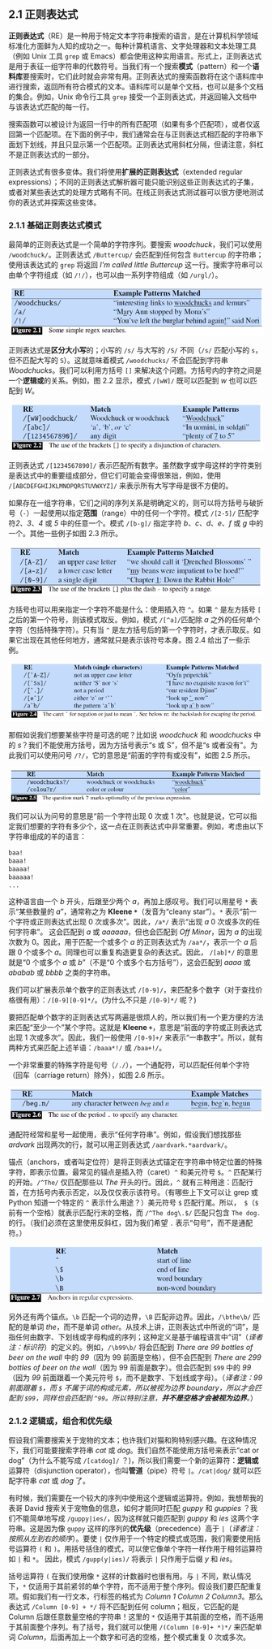 ## 2.1 正则表达式

**正则表达式**（RE）是一种用于特定文本字符串搜索的语言，是在计算机科学领域标准化方面鲜为人知的成功之一。每种计算机语言、文字处理器和文本处理工具（例如 Unix 工具 `grep` 或 Emacs）都会使用这种实用语言。形式上，正则表达式是用于表征一组字符串的代数符号。当我们有一个搜索**模式**（pattern）和一个**语料库**要搜索时，它们此时就会非常有用。正则表达式的搜索函数将在这个语料库中进行搜索，返回所有符合模式的文本。语料库可以是单个文档，也可以是多个文档的集合。例如，Unix 命令行工具 `grep` 接受一个正则表达式，并返回输入文档中与该表达式匹配的每一行。

搜索函数可以被设计为返回一行中的所有匹配项（如果有多个匹配项），或者仅返回第一个匹配项。在下面的例子中，我们通常会在与正则表达式相匹配的字符串下面划下划线，并且只显示第一个匹配项。正则表达式用斜杠分隔，但请注意，斜杠不是正则表达式的一部分。

正则表达式有很多变体。我们将使用**扩展的正则表达式**（extended regular expressions）；不同的正则表达式解析器可能只能识别这些正则表达式的子集，或者对某些表达式的处理方式略有不同。在线正则表达式测试器可以很方便地测试你的表达式并探索这些变体。

### 2.1.1 基础正则表达式模式

最简单的正则表达式是一个简单的字符序列。要搜索 *woodchuck*，我们可以使用 `/woodchuck/`。正则表达式 `/Buttercup/` 会匹配到任何包含 `Buttercup` 的字符串；使用该表达式的 `grep` 将返回 *I'm called little Buttercup* 这一行。搜索字符串可以由单个字符组成（如 `/!/`），也可以由一系列字符组成（如 `/urgl/`）。

![fig2.1](./assets/fig2.1.png)

正则表达式是**区分大小写**的；小写的 `/s/` 与大写的 `/S/` 不同（`/s/` 匹配小写的 `s`，但不匹配大写的 `S`）。这就意味着模式 `/woodchucks/` 不会匹配到字符串 *Woodchucks*。我们可以利用方括号 `[]` 来解决这个问题。方括号内的字符之间是一个**逻辑或**的关系。例如，图 2.2 显示，模式 `/[wW]/` 既可以匹配到 *w* 也可以匹配到 *W*。

![fig2.2](./assets/fig2.2.png)

正则表达式 `/[1234567890]/` 表示匹配所有数字。虽然数字或字母这样的字符类别是表达式中的重要组成部分，但它们可能会变得很笨拙，例如，使用 `/[ABCDEFGHIJKLMNOPQRSTUVWXYZ]/` 来表示所有大写字母是很不方便的。

如果存在一组字符串，它们之间的序列关系是明确定义的，则可以将方括号与破折号（`-`）一起使用以指定**范围**（range）中的任何一个字符。模式 `/[2-5]/` 匹配字符*2*、*3*、*4* 或 *5* 中的任意一个。模式 `/[b-g]/` 指定字符 *b*、*c*、*d*、*e*、*f* 或 *g* 中的一个。其他一些例子如图 2.3 所示。

![fig2.3](./assets/fig2.3.png)

方括号也可以用来指定一个字符不能是什么：使用插入符 `^`。如果 `^` 是左方括号 `[` 之后的第一个符号，则该模式取反。例如，模式 `/[^a]/`匹配除 *a* 之外的任何单个字符（包括特殊字符）。只有当 `^` 是左方括号后的第一个字符时，才表示取反。如果它出现在其他任何地方，通常就只是表示该符号本身。图 2.4 给出了一些示例。

![fig2.4](./assets/fig2.4.png)

那假如说我们想要某些字符是可选的呢？比如说 *woodchuck* 和 *woodchucks* 中的 *s*？我们不能使用方括号，因为方括号表示“s 或 S”，但不是“s 或者没有"。为此我们可以使用问号 `/?/`，它的意思是“前面的字符有或没有”，如图 2.5 所示。

![fig2.5](./assets/fig2.5.png)

我们可以认为问号的意思是“前一个字符出现 0 次或 1 次"。也就是说，它可以指定我们想要的字符有多少个，这一点在正则表达式中非常重要。例如，考虑由以下字符串组成的羊的语言：

```
baa!
baaa!
baaaa!
baaaaa!
...
```

这种语言由一个 *b* 开头，后跟至少两个 *a*，再加上感叹号。我们可以用星号 `*` 表示“某些数量的 *a*”，通常称之为 **Kleene `*`**（发音为“cleany star”）。`*` 表示“前一个字符或正则表达式出现 0 次或多次”。因此，`/a*/` 表示“出现 *a* 0 次或多次的任何字符串”。 这会匹配到 *a* 或 *aaaaaa*，但也会匹配到 *Off Minor*，因为 *a* 的出现次数为 0。因此，用于匹配一个或多个 *a* 的正则表达式为 `/aa*/`，表示一个 *a* 后跟 0 个或多个 *a*。同理也可以重复构造更复杂的表达式。因此， `/[ab]*/` 的意思就是“0 个或多个 *a* 或 *b*”（不是“0 个或多个右方括号”），这会匹配到 *aaaa* 或 *ababab* 或 *bbbb* 之类的字符串。

我们可以扩展表示单个数字的正则表达式 `/[0-9]/`，来匹配多个数字（对于查找价格很有用）：`/[0-9][0-9]*/`。(为什么不只是 `/[0-9]*/` 呢？)

要把匹配单个数字的正则表达式写两遍是很烦人的，所以我们有一个更方便的方法来匹配“至少一个”某个字符。这就是 **Kleene `+`**，意思是“前面的字符或正则表达式出现 1 次或多次”。因此，我们一般使用 `/[0-9]+/` 来表示“一串数字”。所以，就有两种方式来匹配上述羊语：`/baaa*!/` 或 `/baa+!/`。

一个非常重要的特殊字符是句号（`/./`），一个通配符，可以匹配任何单个字符（回车（carriage return）除外），如图 2.6 所示。

![fig2.6](./assets/fig2.6.png)

通配符经常和星号一起使用，表示“任何字符串”。例如，假设我们想找那些 *ardvark* 出现两次的行，就可以用正则表达式 `/aardvark.*aardvark/`。

锚点（anchors，或者叫定位符）是将正则表达式锚定在字符串中特定位置的特殊字符，即表示位置。最常见的锚点是插入符（caret）`^` 和美元符号 `$`。`^` 匹配某行的开始。`/^The/` 仅匹配那些以 *The* 开头的行。因此，`^` 就有三种用途：匹配行首，在方括号内表示否定，以及仅仅表示该符号。（有哪些上下文可以让 grep 或 Python 知道一个特定的 `^` 表示什么用途？）美元符号 `$` 匹配行尾。所以，` $`（`$` 前有一个空格）就表示匹配行末的空格，而 `/^The dog\.$/` 匹配只包含 `The dog.` 的行。（我们必须在这里使用反斜杠，因为我们希望 `.` 表示“句号”，而不是通配符。）

![fig2.7](./assets/fig2.7.png)

另外还有两个锚点。`\b` 匹配一个词的边界，`\B` 匹配非边界。因此，`/\bthe\b/` 匹配的是单词 *the*，而不是单词 *other*。从技术上讲，正则表达式中所说的“词”，是指任何由数字、下划线或字母构成的序列；这种定义是基于编程语言中“词”（*译者注：标识符*）的定义的。例如，`/\b99\b/` 将会匹配到 *There are 99 bottles of beer on the wall* 中的 *99*（因为 99 前面是空格），但不会匹配到 *There are 299 bottles of beer on the wall*（因为 99 前面是数字）。但会匹配到 `$99` 中的 *99*（因为 *99* 前面跟着一个美元符号 `$`，而不是数字、下划线或字母）。（*译者注：99 前面跟着 `$`，而 `$` 不属于词的构成元素，所以被视为边界 boundary，所以才会匹配到 `$99`，同样也会匹配到 `^99`。所以特别注意，**并不是空格才会被视为边界**。*）

### 2.1.2 逻辑或，组合和优先级

假设我们需要搜索关于宠物的文本；也许我们对猫和狗特别感兴趣。在这种情况下，我们可能要搜索字符串 *cat* 或 *dog*。我们自然不能使用方括号来表示“cat or dog”（为什么不能写成 `/[catdog]/` ？)，所以我们需要一个新的运算符：**逻辑或**运算符（disjunction operator），也叫**管道**（pipe）符号 `|`。`/cat|dog/` 就可以匹配字符串 *cat* 或 *dog* 了。

有时候，我们需要在一个较大的序列中使用这个逻辑或运算符。例如，我想帮我的表哥 David 搜索关于宠物鱼的信息，如何才能同时匹配 *guppy* 和 *guppies* ？我们不能简单地写成 `/guppy|ies/`，因为这样就只能匹配到 *guppy* 和 *ies* 这两个字符串。这是因为像 `guppy` 这样的序列的**优先级**（precedence）高于 `|`（*译者注：按照从左到右的顺序*）。要使 `|` 仅作用于一个特定的模式或范围，我们需要使用括号运算符 `(` 和 `)`。用括号括住的模式，可以使它像单个字符一样作用于相邻运算符如 `|` 和 `*`。 因此，模式 `/gupp(y|ies)/` 将表示 `|` 只作用于后缀 *y* 和 *ies*。

括号运算符 `(` 在我们使用像 `*` 这样的计数器时也很有用。与 `|` 不同，默认情况下，`*` 仅适用于其前紧邻的单个字符，而不适用于整个序列。假设我们要匹配重复项。假如我们有一行文本，行标签的格式为 *Column 1 Column 2 Column3*。那么表达式 `/Column [0-9] + */` 将不匹配到任何 column；相反，它匹配的是 Column 后跟任意数量空格的字符串！这里的 `*` 仅适用于其前面的空格，而不适用于其前面整个序列。有了括号，我们就可以使用 `/(Column [0-9]+ *)*/` 来匹配单词 *Column*，后面再加上一个数字和可选的空格，整个模式重复 0 次或多次。
